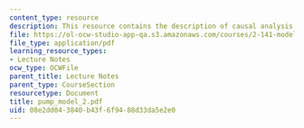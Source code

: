 ```yaml
---
content_type: resource
description: This resource contains the description of causal analysis.
file: https://ol-ocw-studio-app-qa.s3.amazonaws.com/courses/2-141-modeling-and-simulation-of-dynamic-systems-fall-2006/08e2dd043840b43f6f9488d33da5e2e0_pump_model_2.pdf
file_type: application/pdf
learning_resource_types:
- Lecture Notes
ocw_type: OCWFile
parent_title: Lecture Notes
parent_type: CourseSection
resourcetype: Document
title: pump_model_2.pdf
uid: 08e2dd04-3840-b43f-6f94-88d33da5e2e0
---
```

